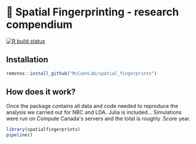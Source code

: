 # :book: Spatial Fingerprinting - research compendium

[![R build status](https://github.com/McCannLab/spatial_fingerprints/workflows/R-CMD-check/badge.svg)](https://github.com/McCannLab/spatial_fingerprints/actions)

## Installation

```R
remotes::install_github("McCannLab/spatial_fingerprints")
```

## How does it work?

Once the package contains all data and code needed to reproduce the analysis
we carried out for NBC and LDA. Julia is included...
Simulations were run on Compute Canada's servers and the total is roughly .5core year.


```R
library(spatialfingerprints)
pipeline()
```
